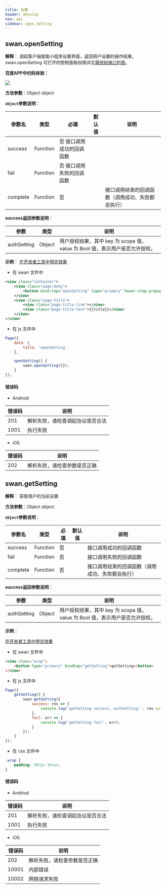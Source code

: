 ```yaml
---
title: 设置
header: develop
nav: api
sidebar: open_setting
---
```

## swan.openSetting

**解释**： 调起客户端智能小程序设置界面，返回用户设置的操作结果。swan.openSetting 可打开的控制面板权限详见[需授权接口列表](https://smartprogram.baidu.com/docs/develop/api/open_authorize/#%E9%9C%80%E6%8E%88%E6%9D%83%E6%8E%A5%E5%8F%A3%E5%88%97%E8%A1%A8/)。

**百度APP中扫码体验：**

<img src="https://b.bdstatic.com/miniapp/assets/images/doc_demo/openSetting.png"  class="demo-qrcode-image" />


**方法参数**：Object object

**`object`参数说明**：

|参数名 |类型  |必填 | 默认值 |说明|
|---- | ---- | ---- | ----|----|
|success |Function  |  否  接口调用成功的回调函数|
|fail  |  Function |   否  接口调用失败的回调函数|
|complete |   Function |   否  | | 接口调用结束的回调函数（调用成功、失败都会执行）|


**success返回参数说明**：

|参数  |类型|说明 |
|---- | ---- |---- |
|authSetting|Object|用户授权结果，其中 key 为 scope 值，value 为 Bool 值，表示用户是否允许授权。|


**示例**：
<a href="swanide://fragment/1b12263b2caf52db8d7fce9f5420bf121560170167235" title="在开发者工具中预览效果" target="_self">在开发者工具中预览效果</a>

* 在 swan 文件中

```xml
<view class="container">
    <view class="page-body">
        <button bind:tap="openSetting" type="primary" hover-stop-propagation="true">打开设置</button>
    </view>
    <view class="page-title">
        <view class="page-title-line"></view>
        <view class="page-title-text">{{title}}</view>
    </view>
</view>
```

* 在 js 文件中

```js
Page({
    data: {
        title: 'openSetting'
    },

    openSetting() {
        swan.openSetting({});
    }
});
```

#### 错误码
* Andriod

|错误码|说明|
|--|--|
|201|解析失败，请检查调起协议是否合法|
|1001|执行失败|

* iOS

|错误码|说明|
|--|--|
|202|解析失败，请检查参数是否正确      |


## swan.getSetting

**解释**： 获取用户的当前设置

**方法参数**：Object object

**`object`参数说明**：

|参数名 |类型  |必填 | 默认值 |说明|
|---- | ---- | ---- | ----|----|
|success |Function  |  否 | |  接口调用成功的回调函数|
|fail  |  Function |   否 | |  接口调用失败的回调函数|
|complete |   Function |   否  | | 接口调用结束的回调函数（调用成功、失败都会执行）|


**success返回参数说明**：

|参数  |类型|说明 |
|---- | ---- |---- |
|authSetting|Object|用户授权结果，其中 key 为 scope 值，value 为 Bool 值，表示用户是否允许授权。|


**示例**：

<a href="swanide://fragment/fd766a831dfad90a23a57b4c9e78c62f1558336554529" title="在开发者工具中预览效果" target="_self">在开发者工具中预览效果</a>

* 在 swan 文件中

```html
<view class="wrap">
    <button type="primary" bindtap="getSetting">getSetting</button>
</view>
```

* 在 js 文件中

```js
Page({
    getSetting() {
        swan.getSetting({
            success: res => {
                console.log('getSetting success, authSetting:', res.authSetting);
            },
            fail: err => {
                console.log('getSetting fail', err);
            }
        });
    }
});
```
* 在 css 文件中

```css
.wrap {
    padding: 50rpx 30rpx;
}
```
#### 错误码
* Andriod

|错误码|说明|
|--|--|
|201|解析失败，请检查调起协议是否合法|
|1001|执行失败|

* iOS

|错误码|说明|
|--|--|
|202|解析失败，请检查参数是否正确      |
|10001|内部错误                                           |
|10002|网络请求失败|